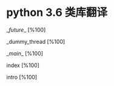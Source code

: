 python 3.6 类库翻译
===============

\__future__ [%100]

\_dummy_thread [%100]

\__main__ [%100]

index [%100]

intro [%100]

